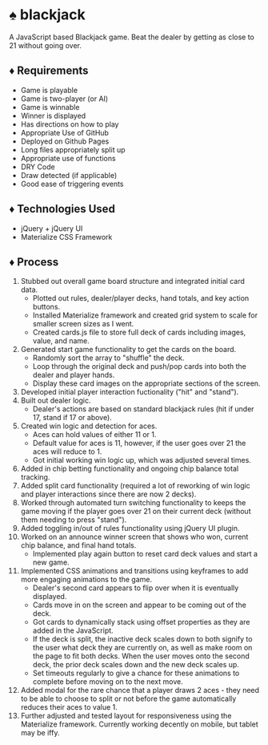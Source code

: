 # :spades:  blackjack
A JavaScript based Blackjack game. Beat the dealer by getting as close to 21 without going over.

## :diamonds: Requirements
* Game is playable    
* Game is two-player (or AI)
* Game is winnable    
* Winner is displayed 
* Has directions on how to play    
* Appropriate Use of GitHub   
* Deployed on Github Pages    
* Long files appropriately split up   
* Appropriate use of functions
* DRY Code    
* Draw detected (if applicable)
* Good ease of triggering events

## :diamonds: Technologies Used
* jQuery + jQuery UI
* Materialize CSS Framework

## :diamonds: Process
1. Stubbed out overall game board structure and integrated initial card data.
    * Plotted out rules, dealer/player decks, hand totals, and key action buttons.
    * Installed Materialize framework and created grid system to scale for smaller screen sizes as I went.
    * Created cards.js file to store full deck of cards including images, value, and name.
1. Generated start game functionality to get the cards on the board.
    * Randomly sort the array to "shuffle" the deck.
    * Loop through the original deck and push/pop cards into both the dealer and player hands.
    * Display these card images on the appropriate sections of the screen.
1. Developed initial player interaction fuctionality ("hit" and "stand").
1. Built out dealer logic.
    * Dealer's actions are based on standard blackjack rules (hit if under 17, stand if 17 or above).
1. Created win logic and detection for aces.
    * Aces can hold values of either 11 or 1.
    * Default value for aces is 11, however, if the user goes over 21 the aces will reduce to 1.
    * Got initial working win logic up, which was adjusted several times.
1. Added in chip betting functionality and ongoing chip balance total tracking.
1. Added split card functionality (required a lot of reworking of win logic and player interactions since there are now 2 decks).
1. Worked through automated turn switching functionality to keeps the game moving if the player goes over 21 on their current deck (without them needing to press "stand").
1. Added toggling in/out of rules functionality using jQuery UI plugin.
1. Worked on an announce winner screen that shows who won, current chip balance, and final hand totals.
   * Implemented play again button to reset card deck values and start a new game.
1. Implemented CSS animations and transitions using keyframes to add more engaging animations to the game.
   * Dealer's second card appears to flip over when it is eventually displayed.
   * Cards move in on the screen and appear to be coming out of the deck.
   * Got cards to dynamically stack using offset properties as they are added in the JavaScript.
   * If the deck is split, the inactive deck scales down to both signify to the user what deck they are currently on, as well as make room on the page to fit both decks. When the user moves onto the second deck, the prior deck scales down and the new deck scales up.
   * Set timeouts regularly to give a chance for these animations to complete before moving on to the next move.
1. Added modal for the rare chance that a player draws 2 aces - they need to be able to choose to split or not before the game automatically reduces their aces to value 1.
1. Further adjusted and tested layout for responsiveness using the Materialize framework. Currently working decently on mobile, but tablet may be iffy.
